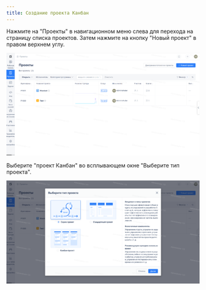 ```yaml
---
title: Создание проекта Канбан
---
```


Нажмите на "Проекты" в навигационном меню слева для перехода на страницу списка проектов. Затем нажмите на кнопку "Новый проект" в правом верхнем углу.

![Описание изображения](../docs/assets/image556.png)

Выберите "проект Канбан" во всплывающем окне "Выберите тип проекта".

![Описание изображения](../docs/assets/image557.png)